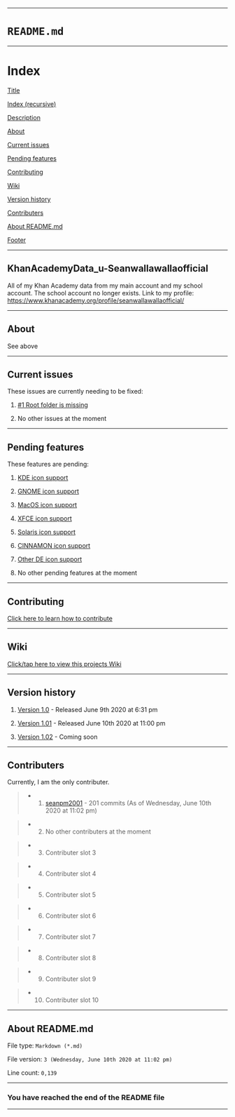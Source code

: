 ***

# `README.md`

***

# Index

[Title](https://github.com/seanpm2001/KhanAcademyData_u-Seanwallawallaofficial/edit/master/README.md#README.md)

[Index (recursive)](https://github.com/seanpm2001/KhanAcademyData_u-Seanwallawallaofficial/edit/master/README.md#Index)

[Description](https://github.com/seanpm2001/KhanAcademyData_u-Seanwallawallaofficial/edit/master/README.md#KhanAcademyData_u-Seanwallawallaofficial)

[About](https://github.com/seanpm2001/KhanAcademyData_u-Seanwallawallaofficial/edit/master/README.md#About)

[Current issues](https://github.com/seanpm2001/KhanAcademyData_u-Seanwallawallaofficial/edit/master/README.md#Current_issues)

[Pending features](https://github.com/seanpm2001/KhanAcademyData_u-Seanwallawallaofficial/edit/master/README.md#Pending_features)

[Contributing](https://github.com/seanpm2001/KhanAcademyData_u-Seanwallawallaofficial/edit/master/README.md#Contributing)

[Wiki](https://github.com/seanpm2001/KhanAcademyData_u-Seanwallawallaofficial/edit/master/README.md#Wiki)

[Version history](https://github.com/seanpm2001/KhanAcademyData_u-Seanwallawallaofficial/edit/master/README.md#Version_history)

[Contributers](https://github.com/seanpm2001/KhanAcademyData_u-Seanwallawallaofficial/edit/master/README.md#Contributers)

[About README.md](https://github.com/seanpm2001/KhanAcademyData_u-Seanwallawallaofficial/edit/master/README.md#About_README.md)

[Footer](https://github.com/seanpm2001/KhanAcademyData_u-Seanwallawallaofficial/edit/master/README.md#You_have_reached_the_end_of_the_README_file)

***

## KhanAcademyData_u-Seanwallawallaofficial
All of my Khan Academy data from my main account and my school account. The school account no longer exists. Link to my profile: https://www.khanacademy.org/profile/seanwallawallaofficial/

***

## About

See above

***

## Current issues

These issues are currently needing to be fixed:

1. [#1 Root folder is missing](https://github.com/seanpm2001/KhanAcademyData_u-Seanwallawallaofficial/issues/1)

2. No other issues at the moment

***

## Pending features

These features are pending:

1. [KDE icon support](https://www.kde.org/)

2. [GNOME icon support](https://www.gnome.org/)

3. [MacOS icon support](https://www.apple.com)

4. [XFCE icon support](https://xfce.org/)

5. [Solaris icon support](https://www.oracle.com/solaris/solaris11/)

6. [CINNAMON icon support](https://cinnamon-spices.linuxmint.com/)

7. [Other DE icon support](https://en.wikipedia.org/wiki/Desktop_environment)

8. No other pending features at the moment

***

## Contributing

[Click here to learn how to contribute](https://github.com/seanpm2001/KhanAcademyData_u-Seanwallawallaofficial/blob/master/CONTRIBUTING.md)

***

## Wiki

[Click/tap here to view this projects Wiki](https://github.com/seanpm2001/KhanAcademyData_u-Seanwallawallaofficial/wiki)

***

## Version history

1. [Version 1.0](https://github.com/seanpm2001/KhanAcademyData_u-Seanwallawallaofficial/releases/tag/V1.0) - Released June 9th 2020 at 6:31 pm

2. [Version 1.01](https://github.com/seanpm2001/KhanAcademyData_u-Seanwallawallaofficial/releases/tag/V1.01) - Released June 10th 2020 at 11:00 pm

3. [Version 1.02](https://www.example.com) - Coming soon

***

## Contributers

Currently, I am the only contributer.

> * 1. [seanpm2001](https://github.com/seanpm2001/) - 201 commits (As of Wednesday, June 10th 2020 at 11:02 pm)

> * 2. No other contributers at the moment

> * 3. Contributer slot 3

> * 4. Contributer slot 4

> * 5. Contributer slot 5

> * 6. Contributer slot 6

> * 7. Contributer slot 7

> * 8. Contributer slot 8

> * 9. Contributer slot 9

> * 10. Contributer slot 10

***

## About README.md

File type: `Markdown (*.md)`

File version: `3 (Wednesday, June 10th 2020 at 11:02 pm)`

Line count: `0,139`

***

### You have reached the end of the README file

***


